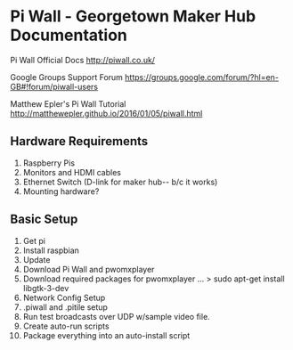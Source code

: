 # Pi Wall - Georgetown Maker Hub Documentation

Pi Wall Official Docs
http://piwall.co.uk/

Google Groups Support Forum
https://groups.google.com/forum/?hl=en-GB#!forum/piwall-users

Matthew Epler's Pi Wall Tutorial
http://matthewepler.github.io/2016/01/05/piwall.html

## Hardware Requirements
1. Raspberry Pis
2. Monitors and HDMI cables
3. Ethernet Switch (D-link for maker hub-- b/c it works)
4. Mounting hardware?

## Basic Setup

1. Get pi
2. Install raspbian
3. Update
4. Download Pi Wall and pwomxplayer
5. Download required packages for pwomxplayer
... > sudo apt-get install libgtk-3-dev
6. Network Config Setup
7. .piwall and .pitile setup
8. Run test broadcasts over UDP w/sample video file.
9. Create auto-run scripts
10. Package everything into an auto-install script

